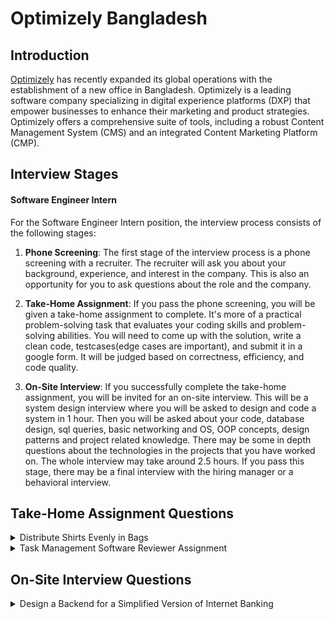 # Optimizely Bangladesh

## Introduction

[Optimizely](https://www.optimizely.com/get-started/) has recently expanded its global operations with the establishment of a new office in Bangladesh. Optimizely is a leading software company specializing in digital experience platforms (DXP) that empower businesses to enhance their marketing and product strategies. Optimizely offers a comprehensive suite of tools, including a robust Content Management System (CMS) and an integrated Content Marketing Platform (CMP).

## Interview Stages

#### Software Engineer Intern

For the Software Engineer Intern position, the interview process consists of the following stages:

1. **Phone Screening**: The first stage of the interview process is a phone screening with a recruiter. The recruiter will ask you about your background, experience, and interest in the company. This is also an opportunity for you to ask questions about the role and the company.

2. **Take-Home Assignment**: If you pass the phone screening, you will be given a take-home assignment to complete. It's more of a practical problem-solving task that evaluates your coding skills and problem-solving abilities. You will need to come up with the solution, write a clean code, testcases(edge cases are important), and submit it in a google form. It will be judged based on correctness, efficiency, and code quality.

3. **On-Site Interview**: If you successfully complete the take-home assignment, you will be invited for an on-site interview. This will be a system design interview where you will be asked to design and code a system in 1 hour. Then you will be asked about your code, database design, sql queries, basic networking and OS, OOP concepts, design patterns and project related knowledge. There may be some in depth questions about the technologies in the projects that you have worked on. The whole interview may take around 2.5 hours. If you pass this stage, there may be a final interview with the hiring manager or a behavioral interview.

## Take-Home Assignment Questions

<details>
    <summary>Distribute Shirts Evenly in Bags</summary>
    Imagine you're working at a T-shirt factory and you manage orders by packing a bulk amount of shirts into a certain number of bags. For every order, you have a specification of how many bags you have to fill and a fixed number of shirts to fill them with. The requirement is to distribute the shirts in the bags as evenly as possible.<hr>
    For example, if there are 100 shirts and 10 bags, then each bag will get 10 shirts. However, sometimes the shirt factory will have production errors, and it might produce the wrong number of shirts. It's not going to be 200 shirts instead of 100, but there will be some minor deviation from the original number.<hr>
    Write a function to solve this problem. Define the function name, input parameters, and output type as you wish. The goal is to minimize the deviation of the number of shirts in each bag, i.e., distribute as evenly as possible, with the important aspect that only a single bag can have a different number of shirts. For example, if you have 10 bags and 103 shirts, then 9 bags can have 10 shirts, and the last bag can have 13 shirts. Here the deviation is 13 - 10 = 3, which is the minimum deviation.

</details>

<details>
    <summary>Task Management Software Reviewer Assignment</summary>
    Let's say you are building a task management software (get familiar with JIRA, Trello, or Asana). Each task in the system has a few properties:
    - `taskId`: An integer identifier.
    - `assigneeName`: The person who is assigned to or responsible for the task.
    - `reviewerName`: The person responsible for reviewing the task (think code review) - this can be null.
    - `status`: The current state of the task, which could be "todo", "in-progress", "in-review", or "done".
    - `estimateInHours`: The number of hours estimated to complete this task for the assignee.
    <hr>
    Assume that you are given the list of tasks for a single team. We want to build a function that would do a simple recommendation for reviewers for each task. Given the list of tasks with the basic properties, our function should return a modified list where each task has a non-null `reviewerName` property, given that the task does not already have an assigned reviewer. The function should ensure that the reviewers are distributed as evenly as possible across all tasks and that the total effort for each team member is minimized.
    <hr>
    Constraints / Assumptions:
     
    - Some tasks in the list will already have a reviewer assigned to them.
    - You can assume all the tasks have one person assigned.
    - You can assume that everyone on the team has at least one task assigned to them.
    - You should only suggest reviewers for tasks that are in the "in-review" status.
    - You should try to distribute reviewers as evenly as possible across all the tasks, 
      so that one person does not review too many tasks.
    - You should try to minimize the total effort in terms of the number of hours
      for each team member. 
    Assume that reviewing a task takes 1/3 of the `estimateInHours` for that task.

</details>

## On-Site Interview Questions

<details>
<summary>Design a Backend for a Simplified Version of Internet Banking </summary>

###### Acceptance Criteria:

- **View Account Balance**: Users can view their current account balance.
- **Transfer Money**: Users can transfer money to another registered user by providing the recipient's phone number and amount.
- **Pay Utility Bill**: Users can pay their utility bill to utility providers. They can choose the provider from a list of providers in the system.
- **Top N Users by Transactions**: Given a list of transactions, write a function that would return the top N users based on the number of transactions, in descending order of transaction volume. The result should include the user name, phone number, and number of transactions.
- **View Transaction History**: Users can view their transaction history, ordered by most recent. The history should include all kinds of transactions. For user transactions, it should include the recipient’s phone number and the amount. For bill payments, it should include the utility provider name. All transactions should also have the payment date.

###### Bonus Problem:

- **Promo Codes Management**: Admin users can create promo codes in the system, which users can use while paying bills. Each promo code can be used a certain number of times per user, and each promo code has a certain amount of cashback.
- **Promo Codes Analytics**: Admin users can see a list of all promo codes, including the total number of uses, the average number of times utilized per user, and the total amount of cashback disbursed for each promo code. This list should be ordered by the most recent promo code first.

</details>

